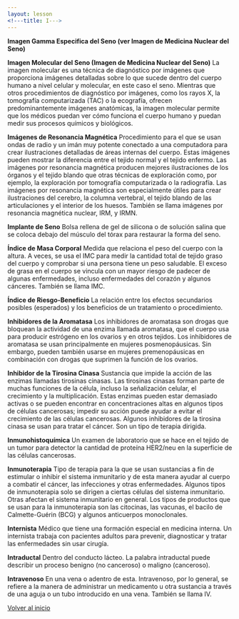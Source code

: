 ```yaml
---
layout: lesson
<!---title: I--->
---
```


<a name="top"></a>

**Imagen Gamma Especifica del Seno (ver Imagen de Medicina Nuclear del Seno)**

**Imagen Molecular del Seno (Imagen de Medicina Nuclear del Seno)**
La imagen molecular es una técnica de diagnóstico por imágenes que proporciona imágenes detalladas sobre lo que sucede dentro del cuerpo humano a nivel celular y molecular, en este caso el seno. Mientras que otros procedimientos de diagnóstico por imágenes, como los rayos X, la tomografía computarizada (TAC) o la ecografía, ofrecen predominantemente imágenes anatómicas, la imagen molecular permite que los médicos puedan ver cómo funciona el cuerpo humano y puedan medir sus procesos químicos y biológicos.

**Imágenes de Resonancia Magnética**
Procedimiento para el que se usan ondas de radio y un imán muy potente conectado a una computadora para crear ilustraciones detalladas de áreas internas del cuerpo. Estas imágenes pueden mostrar la diferencia entre el tejido normal y el tejido enfermo. Las imágenes por resonancia magnética producen mejores ilustraciones de los órganos y el tejido blando que otras técnicas de exploración como, por ejemplo, la exploración por tomografía computarizada o la radiografía. Las imágenes por resonancia magnética son especialmente útiles para crear ilustraciones del cerebro, la columna vertebral, el tejido blando de las articulaciones y el interior de los huesos. También se llama imágenes por resonancia magnética nuclear, IRM, y IRMN.

**Implante de Seno**
Bolsa rellena de gel de silicona o de solución salina que se coloca debajo del músculo del tórax para restaurar la forma del seno.

**Índice de Masa Corporal**
Medida que relaciona el peso del cuerpo con la altura. A veces, se usa el IMC para medir la cantidad total de tejido graso del cuerpo y comprobar si una persona tiene un peso saludable. El exceso de grasa en el cuerpo se vincula con un mayor riesgo de padecer de algunas enfermedades, incluso enfermedades del corazón y algunos cánceres. También se llama IMC.

**Índice de Riesgo-Beneficio**
La relación entre los efectos secundarios posibles (esperados) y los beneficios de un tratamiento o procedimiento.

**Inhibidores de la Aromatasa**
Los inhibidores de aromatasa son drogas que bloquean la actividad de una enzima llamada aromatasa, que el cuerpo usa para producir estrógeno en los ovarios y en otros tejidos. Los inhibidores de aromatasa se usan principalmente en mujeres posmenopáusicas. Sin embargo, pueden también usarse en mujeres premenopáusicas en combinación con drogas que suprimen la función de los ovarios. 

**Inhibidor de la Tirosina Cinasa**
Sustancia que impide la acción de las enzimas llamadas tirosinas cinasas. Las tirosinas cinasas forman parte de muchas funciones de la célula, incluso la señalización celular, el crecimiento y la multiplicación. Estas enzimas pueden estar demasiado activas o se pueden encontrar en concentraciones altas en algunos tipos de células cancerosas; impedir su acción puede ayudar a evitar el crecimiento de las células cancerosas. Algunos inhibidores de la tirosina cinasa se usan para tratar el cáncer. Son un tipo de terapia dirigida.

**Inmunohistoquímica**
Un examen de laboratorio que se hace en el tejido de un tumor para detector la cantidad de proteína HER2/neu en la superficie de las células cancerosas.

**Inmunoterapia**
Tipo de terapia para la que se usan sustancias a fin de estimular o inhibir el sistema inmunitario y de esta manera ayudar al cuerpo a combatir el cáncer, las infecciones y otras enfermedades. Algunos tipos de inmunoterapia solo se dirigen a ciertas células del sistema inmunitario. Otras afectan el sistema inmunitario en general. Los tipos de productos que se usan para la inmunoterapia son las citocinas, las vacunas, el bacilo de Calmette-Guérin (BCG) y algunos anticuerpos monoclonales.

**Internista**
Médico que tiene una formación especial en medicina interna. Un internista trabaja con pacientes adultos para prevenir, diagnosticar y tratar las enfermedades sin usar cirugía.

**Intraductal**
Dentro del conducto lácteo. La palabra intraductal puede describir un proceso benigno (no canceroso) o maligno (canceroso).

**Intravenoso**
En una vena o adentro de esta. Intravenoso, por lo general, se refiere a la manera de administrar un medicamento u otra sustancia a través de una aguja o un tubo introducido en una vena. También se llama IV.

 
<!--a href="#top">Volver arriba</a-->
<a href="https://scnslabutsa.github.io/myhthelperEduContent/Glossarysp/index.html">Volver al inicio</a>

